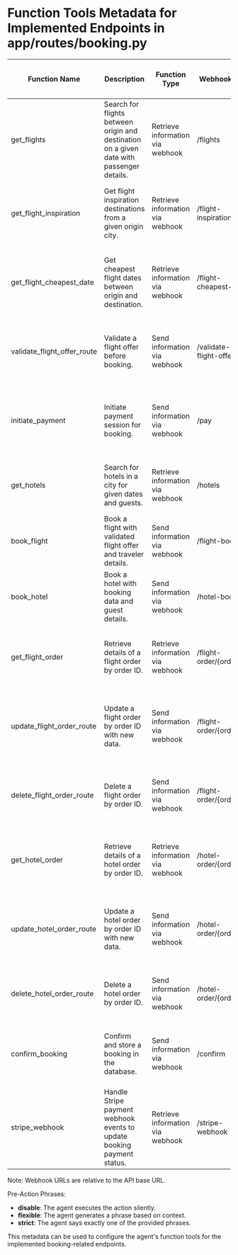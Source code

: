 # Function Tools Metadata for Implemented Endpoints in app/routes/booking.py

| Function Name                  | Description                                                                                      | Function Type                          | Webhook URL                         | Method | Run Function After Call | Pre-Action Phrases                                                                                  |
|-------------------------------|------------------------------------------------------------------------------------------------|--------------------------------------|-----------------------------------|--------|------------------------|---------------------------------------------------------------------------------------------------|
| get_flights                   | Search for flights between origin and destination on a given date with passenger details.      | Retrieve information via webhook     | /flights                          | GET    | No                     | flexible: "Searching flights for you...", strict: "Fetching flights now."                         |
| get_flight_inspiration        | Get flight inspiration destinations from a given origin city.                                  | Retrieve information via webhook     | /flight-inspiration               | GET    | No                     | flexible: "Finding flight inspirations...", strict: "Getting flight inspiration data."           |
| get_flight_cheapest_date      | Get cheapest flight dates between origin and destination.                                     | Retrieve information via webhook     | /flight-cheapest-date             | GET    | No                     | flexible: "Looking for cheapest flight dates...", strict: "Fetching cheapest flight dates."      |
| validate_flight_offer_route   | Validate a flight offer before booking.                                                       | Send information via webhook         | /validate-flight-offer            | POST   | No                     | flexible: "Validating your flight offer...", strict: "Validating flight offer now."               |
| initiate_payment              | Initiate payment session for booking.                                                        | Send information via webhook         | /pay                             | POST   | No                     | flexible: "Starting payment process...", strict: "Initiating payment session."                    |
| get_hotels                   | Search for hotels in a city for given dates and guests.                                       | Retrieve information via webhook     | /hotels                          | GET    | No                     | flexible: "Searching hotels for you...", strict: "Fetching hotel data."                           |
| book_flight                  | Book a flight with validated flight offer and traveler details.                               | Send information via webhook         | /flight-book                     | POST   | No                     | flexible: "Booking your flight...", strict: "Processing flight booking."                          |
| book_hotel                   | Book a hotel with booking data and guest details.                                             | Send information via webhook         | /hotel-book                      | POST   | No                     | flexible: "Booking your hotel...", strict: "Processing hotel booking."                            |
| get_flight_order             | Retrieve details of a flight order by order ID.                                              | Retrieve information via webhook     | /flight-order/{order_id}         | GET    | No                     | flexible: "Retrieving flight order details...", strict: "Getting flight order information."      |
| update_flight_order_route    | Update a flight order by order ID with new data.                                             | Send information via webhook         | /flight-order/{order_id}         | PUT    | No                     | flexible: "Updating your flight order...", strict: "Updating flight order now."                   |
| delete_flight_order_route    | Delete a flight order by order ID.                                                           | Send information via webhook         | /flight-order/{order_id}         | DELETE | No                     | flexible: "Deleting your flight order...", strict: "Deleting flight order now."                   |
| get_hotel_order              | Retrieve details of a hotel order by order ID.                                               | Retrieve information via webhook     | /hotel-order/{order_id}          | GET    | No                     | flexible: "Retrieving hotel order details...", strict: "Getting hotel order information."        |
| update_hotel_order_route     | Update a hotel order by order ID with new data.                                              | Send information via webhook         | /hotel-order/{order_id}          | PUT    | No                     | flexible: "Updating your hotel order...", strict: "Updating hotel order now."                     |
| delete_hotel_order_route     | Delete a hotel order by order ID.                                                            | Send information via webhook         | /hotel-order/{order_id}          | DELETE | No                     | flexible: "Deleting your hotel order...", strict: "Deleting hotel order now."                     |
| confirm_booking              | Confirm and store a booking in the database.                                                 | Send information via webhook         | /confirm                        | POST   | No                     | flexible: "Confirming your booking...", strict: "Storing booking information."                    |
| stripe_webhook               | Handle Stripe payment webhook events to update booking payment status.                       | Retrieve information via webhook     | /stripe-webhook                 | POST   | No                     | disable                                                                                           |

Note: Webhook URLs are relative to the API base URL.

Pre-Action Phrases:
- **disable**: The agent executes the action silently.
- **flexible**: The agent generates a phrase based on context.
- **strict**: The agent says exactly one of the provided phrases.

This metadata can be used to configure the agent's function tools for the implemented booking-related endpoints.
